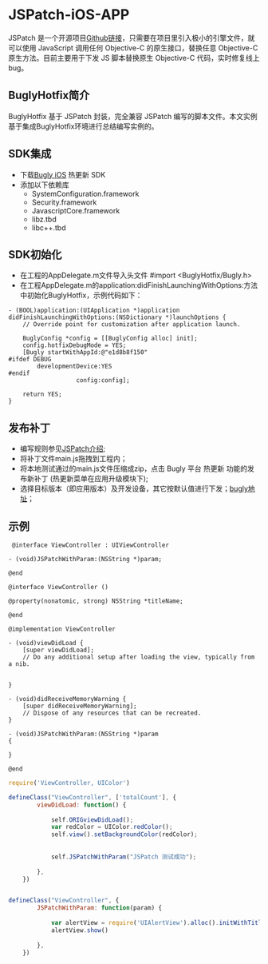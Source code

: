 # JSPatch-iOS-APP
JSPatch 是一个开源项目[Github链接](https://github.com/bang590/JSPatch)，只需要在项目里引入极小的引擎文件，就可以使用 JavaScript 调用任何 Objective-C 的原生接口，替换任意 Objective-C 原生方法。目前主要用于下发 JS 脚本替换原生 Objective-C 代码，实时修复线上 bug。

## BuglyHotfix简介
BuglyHotfix 基于 JSPatch 封装，完全兼容 JSPatch 编写的脚本文件。本文实例基于集成BuglyHotfix环境进行总结编写实例的。

## SDK集成
- 下载[Bugly iOS](https://bugly.qq.com/docs/release-notes/release-ios-hotfix/) 热更新 SDK
- 添加以下依赖库
     - SystemConfiguration.framework
     - Security.framework
     - JavascriptCore.framework
     - libz.tbd
     - libc++.tbd
     
## SDK初始化
- 在工程的AppDelegate.m文件导入头文件
     #import <BuglyHotfix/Bugly.h>
- 在工程AppDelegate.m的application:didFinishLaunchingWithOptions:方法中初始化BuglyHotfix，示例代码如下：
 
```objc
- (BOOL)application:(UIApplication *)application didFinishLaunchingWithOptions:(NSDictionary *)launchOptions {
    // Override point for customization after application launch.
    
    BuglyConfig *config = [[BuglyConfig alloc] init];
    config.hotfixDebugMode = YES;
    [Bugly startWithAppId:@"e1d8b8f150"
#ifdef DEBUG
        developmentDevice:YES
#endif
                   config:config];
    
    return YES;
}
```

## 发布补丁
- 编写规则参见[JSPatch介绍](https://github.com/bang590/JSPatch);
- 将补丁文件main.js拖拽到工程内；
- 将本地测试通过的main.js文件压缩成zip，点击 Bugly 平台 热更新 功能的发布新补丁 (热更新菜单在应用升级模块下);
- 选择目标版本（即应用版本）及开发设备，其它按默认值进行下发；[bugly地址](https://bugly.qq.com/docs/user-guide/instruction-manual-ios-hotfix/?v=20161125161608)；

## 示例
```objc
 @interface ViewController : UIViewController

- (void)JSPatchWithParam:(NSString *)param;

@end
```
 
```objc
@interface ViewController ()

@property(nonatomic, strong) NSString *titleName;

@end

@implementation ViewController

- (void)viewDidLoad {
    [super viewDidLoad];
    // Do any additional setup after loading the view, typically from a nib.
    
    
}

- (void)didReceiveMemoryWarning {
    [super didReceiveMemoryWarning];
    // Dispose of any resources that can be recreated.
}

- (void)JSPatchWithParam:(NSString *)param
{

}

@end
```

```js
require('ViewController, UIColor')

defineClass("ViewController", ['totalCount'], {
        viewDidLoad: function() {
        
            self.ORIGviewDidLoad();
            var redColor = UIColor.redColor();
            self.view().setBackgroundColor(redColor);
            
            
            self.JSPatchWithParam("JSPatch 测试成功");
            
        },
    })


defineClass("ViewController", {
        JSPatchWithParam: function(param) {
            
            var alertView = require('UIAlertView').alloc().initWithTitle_message_delegate_cancelButtonTitle_otherButtonTitles("提示",param, self, "确定",  null);
            alertView.show()
            
        },
    })
```
 
 
